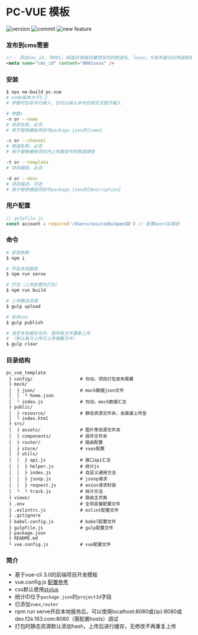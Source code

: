 # PC-VUE 模板

![version](https://img.shields.io/github/package-json/v/hejingmiao/pc-jq-template.svg)
![commit](https://img.shields.io/github/last-commit/hejingmiao/pc-jq-template.svg)
![new feature](https://img.shields.io/badge/author-hejingmiao-orange)

<!-- ![code-size](https://img.shields.io/github/languages/code-size/hejingmiao/pc-jq-template.svg) -->
<!-- ![lang](https://img.shields.io/github/languages/top/hejingmiao/pc-jq-template.svg) -->

### 发布到cms需要
```html
<!-- 添加cms_id，「0001」频道ID依据创建项目时的频道名,「xxxx」为发布器对应频道新建专题名，需要发布到发布器的项目，该项必填 -->
<meta name="cms_id" content="0001xxxx" />
```
### 安装

```bash
$ npx ne-build pc-vue
# node版本大于5.2
# 参数可在命令行输入，也可以输入命令后按交互提示输入

# 参数⬇️
-n or --name
# 项目名称，必须
# 用于替换模板项目中package.json的{name}

-c or --channel
# 频道名称，必须
# 用于替换模板项目内上传路径中的频道路径

-t or --template
# 项目模版，必须

-d or --desc
# 项目描述，可选
# 用于替换模板项目中package.json的{description}
```

### 用户配置
```js
// gulpfile.js
const account = require('/Users/xxx/code/openID') // 配置openID路径
```

### 命令
```bash
# 安装依赖
$ npm i

# 开启本地服务
$ npm run serve

# 打包（上传前需先打包）
$ npm run build

# 上传静态资源
$ gulp upload

# 发布cms
$ gulp publish

# 清空本地缓存文件，使所有文件重新上传
# （默认每次上传只上传增量文件）
$ gulp clear

```

### 目录结构

```
pc_vue_template
 ├ config/                  # 勿动，项目打包发布需要
 ├ mock/                    
 │  ├ json/                 # mock数据json文件
 │  │  └ home.json          
 │  └ index.js              # 勿动，mock数据汇总
 ├ public/                    
 │  ├ resource/             # 静态资源文件夹，会直接上传至 
 │  └ index.html            
 ├ src/
 │  ├ assets/               # 图片等资源文件夹
 │  ├ components/           # 组件文件夹
 │  ├ router/               # 路由配置
 │  ├ store/                # vuex配置
 │  ├ utils/
 │  │  ├ api.js             # 接口api汇总
 │  │  ├ helper.js          # 统计js
 │  │  ├ index.js           # 自定义通用方法
 │  │  ├ jsonp.js           # jsonp请求
 │  │  ├ request.js         # axios请求封装
 │  └  └ track.js           # 统计方法
 ├ views/                   # 路由主页面
 ├ .env                     # 全局变量配置文件
 ├ .eslintrc.js             # eslint配置文件
 ├ .gitignore
 ├ babel.config.js          # babel配置文件
 ├ gulpfile.js              # gulp配置文件
 ├ package.json
 ├ README.md
 └ vue.config.js            # vue配置文件
```

### 简介

* 基于vue-cli 3.0的前端项目开发模板
* vue.config.js [配置参考](https://cli.vuejs.org/config/)
* css默认使用[stylus](https://stylus.bootcss.com/)
* 统计ID位于`package.json`的`projectId`字段
* 已添加`vuex`,`router`
* npm run serve开启本地服务后，可以使用localhost:8080或{ip}:8080或dev.f2e.163.com:8080（需配置hosts）调试
* 打包时静态资源默认添加hash，上传后进行缓存，无修改不再重复上传
